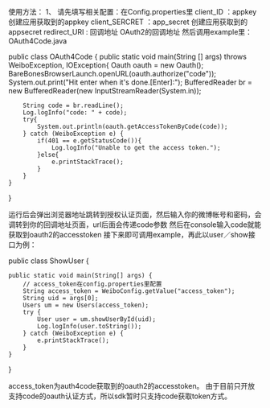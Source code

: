 使用方法：
1、 请先填写相关配置：在Config.properties里 client_ID ：appkey 创建应用获取到的appkey client_SERCRET ：app_secret 创建应用获取到的appsecret redirect_URI : 回调地址 OAuth2的回调地址
然后调用example里：OAuth4Code.java

public class OAuth4Code {
	public static void main(String [] args) throws WeiboException, IOException{
		Oauth oauth = new Oauth();
		BareBonesBrowserLaunch.openURL(oauth.authorize("code"));
		System.out.print("Hit enter when it's done.[Enter]:");
		BufferedReader br = new BufferedReader(new InputStreamReader(System.in));

		String code = br.readLine();
		Log.logInfo("code: " + code);
		try{
			System.out.println(oauth.getAccessTokenByCode(code));
		} catch (WeiboException e) {
			if(401 == e.getStatusCode()){
				Log.logInfo("Unable to get the access token.");
			}else{
				e.printStackTrace();
			}
		}
	}

}

运行后会弹出浏览器地址跳转到授权认证页面，然后输入你的微博帐号和密码，会调转到你的回调地址页面，url后面会传递code参数
然后在console输入code就能获取到oauth2的accesstoken
接下来即可调用example，再此以user／show接口为例：

public class ShowUser {

	public static void main(String[] args) {
		// access_token在config.properties里配置
		String access_token = WeiboConfig.getValue("access_token");
		String uid = args[0];
		Users um = new Users(access_token);
		try {
			User user = um.showUserById(uid);
			Log.logInfo(user.toString());
		} catch (WeiboException e) {
			e.printStackTrace();
		}
	}
}

access_token为auth4code获取到的oauth2的accesstoken。
由于目前只开放支持code的oauth认证方式，所以sdk暂时只支持code获取token方式。


